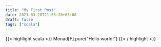```yaml
---
title: "My First Post"
date: 2021-03-28T21:55:20+03:00
draft: false
tags: ["scala"]
---
```

{{< highlight scala >}}
Monad[F].pure("Hello world!")
{{< / highlight >}}


